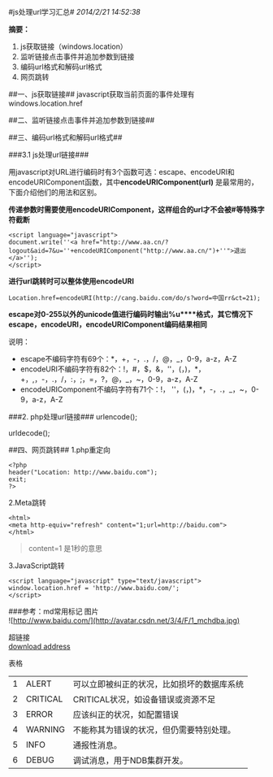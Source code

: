 #js处理url学习汇总#
*2014/2/21 14:52:38*

**摘要：**

1. js获取链接（windows.location）
2. 监听链接点击事件并追加参数到链接
3. 编码url格式和解码url格式
4. 网页跳转


##一、js获取链接##
javascript获取当前页面的事件处理有 windows.location.href


##二、监听链接点击事件并追加参数到链接##


##三、编码url格式和解码url格式##

###3.1 js处理url链接###

用javascript对URL进行编码时有3个函数可选：escape、encodeURI和encodeURIComponent函数，其中**encodeURIComponent(url)** 是最常用的，下面介绍他们的用法和区别。



**传递参数时需要使用encodeURIComponent，这样组合的url才不会被#等特殊字符截断**

	<script language="javascript">
	document.write(''<a href="http://www.aa.cn/?logout&aid=7&u=''+encodeURIComponent("http://www.aa.cn/")+''">退出</a>'');
	</script> 

**进行url跳转时可以整体使用encodeURI**

	Location.href=encodeURI(http://cang.baidu.com/do/s?word=中国rr&ct=21); 

**escape对0-255以外的unicode值进行编码时输出%u****格式，其它情况下escape，encodeURI，encodeURIComponent编码结果相同**

说明：

- escape不编码字符有69个：*，+，-，.，/，@，_，0-9，a-z，A-Z 
- encodeURI不编码字符有82个：!，#，$，&，''，(，)，*，+，,，-，.，/，:，;，=，?，@，_，~，0-9，a-z，A-Z 
- encodeURIComponent不编码字符有71个：!， ''，(，)，*，-，.，_，~，0-9，a-z，A-Z 

	

	

	


###2. php处理url链接###
urlencode();

urldecode();



##四、网页跳转##
1.php重定向

    <?php
    header("Location: http://www.baidu.com");
	exit;
    ?>

2.Meta跳转

	<html>
	<meta http-equiv="refresh" content="1;url=http://baidu.com">
	</html>
>content=1 是1秒的意思

3.JavaScript跳转

	<script language="javascript" type="text/javascript">
	window.location.href = 'http://www.baidu.com/';
	</script>






###参考：md常用标记
图片   
![http://www.baidu.com/](http://avatar.csdn.net/3/4/F/1_mchdba.jpg)

超链接  
[download address](dev.mysql.com "title_hlink")

表格   
<table>
<tr><td>1</td> <td>ALERT</td><td> 可以立即被纠正的状况，比如损坏的数据库系统</td></tr>
<tr><td>2   </td>    <td>CRITICAL</td><td> CRITICAL状况，如设备错误或资源不足</td></tr>
<tr><td>3  </td>    <td>ERROR</td><td> 应该纠正的状况，如配置错误</td></tr>
<tr><td>4  </td>    <td>WARNING</td><td> 不能称其为错误的状况，但仍需要特别处理。</td></tr>
<tr><td>5  </td>    <td>INFO</td><td> 通报性消息。</td></tr>
<tr><td>6  </td>    <td>DEBUG</td><td> 调试消息，用于NDB集群开发。</td></tr>
</table>
